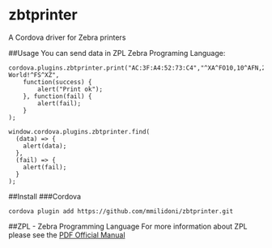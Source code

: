 # zbtprinter
A Cordova driver for Zebra printers

##Usage
You can send data in ZPL Zebra Programing Language:

```
cordova.plugins.zbtprinter.print("AC:3F:A4:52:73:C4","^XA^FO10,10^AFN,26,13^FDHello, World!^FS^XZ",
    function(success) { 
        alert("Print ok"); 
    }, function(fail) { 
        alert(fail); 
    }
);

window.cordova.plugins.zbtprinter.find(
  (data) => {
    alert(data); 
  },
  (fail) => {
    alert(fail);
  }
);
```

##Install
###Cordova

```
cordova plugin add https://github.com/mmilidoni/zbtprinter.git
```

##ZPL - Zebra Programming Language
For more information about ZPL please see the  [PDF Official Manual](https://support.zebra.com/cpws/docs/zpl/zpl_manual.pdf)
